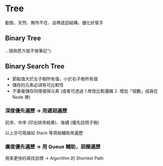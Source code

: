 # Tree

動態、天然、無所不在、自帶遞迴結構、優化好幫手

## Binary Tree

...很熟悉ㄌ就不做筆記ㄅ

## Binary Search Tree

* 節點值大於左子樹所有值，小於右子樹所有值
* 儲存的元素必須有可比較性
* 不重複儲存同樣值得元素 (或者可透過 1.修改比較邏輯 2. 增加「個數」成員在 Node 裡)


### 深度優先遍歷 -> 用遞迴遍歷

前序、中序 (印出排序結果)、後續 (優先訪問子樹)

以上亦可用諸如 Stack 等資結輔助來遍歷

### 廣度優先遍歷 -> 用 Queue 輔助，迴圈遍歷

用來更快的尋找目標 -> Algorithm 的 Shortest Path